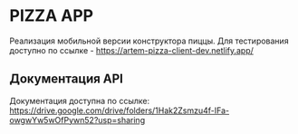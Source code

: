 #  PIZZA APP

Реализация мобильной версии конструктора пиццы.
Для тестирования доступно по ссылке - https://artem-pizza-client-dev.netlify.app/ 

## Документация API

Документация доступна по ссылке: https://drive.google.com/drive/folders/1Hak2Zsmzu4f-IFa-owgwYw5wOfPywn52?usp=sharing


